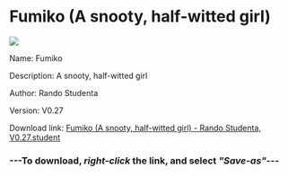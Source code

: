 # Fumiko (A snooty, half-witted girl)

<img src = "https://raw.githubusercontent.com/Arbiter1223/Koukou-Gurashi-Custom-Students/master/Students/Files/Fumiko%20(A%20snooty%2C%20half-witted%20girl).png">

Name: Fumiko

Description: A snooty, half-witted girl

Author: Rando Studenta

Version: V0.27

Download link: <a href="https://raw.githubusercontent.com/Arbiter1223/Koukou-Gurashi-Custom-Students/master/Students/Files/Fumiko%20(A%20snooty%2C%20half-witted%20girl)%20-%20Rando%20Studenta%2C%20V0.27.student">Fumiko (A snooty, half-witted girl) - Rando Studenta, V0.27.student</a>

### ---**To download, _right-click_ the link, and select _"Save-as"_**---

